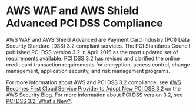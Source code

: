 # AWS WAF and AWS Shield Advanced PCI DSS Compliance<a name="pci-compliance"></a>

AWS WAF and AWS Shield Advanced are Payment Card Industry \(PCI\) Data Security Standard \(DSS\) 3\.2 compliant services\. The PCI Standards Council published PCI DSS version 3\.2 in April 2016 as the most updated set of requirements available\. PCI DSS 3\.2 has revised and clarified the online credit card transaction requirements for encryption, access control, change management, application security, and risk management programs\.

For more information about AWS and PCI DSS 3\.2 compliance, see [AWS Becomes First Cloud Service Provider to Adopt New PCI DSS 3\.2](https://blogs.aws.amazon.com/security/post/Tx20SIO4LU1XDFA/AWS-Becomes-First-Cloud-Service-Provider-to-Adopt-New-PCI-DSS-3-2) on the AWS Security Blog\. For more information about PCI DSS version 3\.2, see [PCI DSS 3\.2: What's New?](https://blog.pcisecuritystandards.org/pci-dss-32-is-here)\.